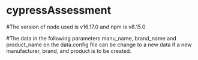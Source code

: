 # cypressAssessment

#The version of node used is v16.17.0 and npm is v8.15.0

#The data in the following parameters manu_name, brand_name and product_name on the data.config file can be change to a new data if a new manufacturer, brand, and product is to be created.

